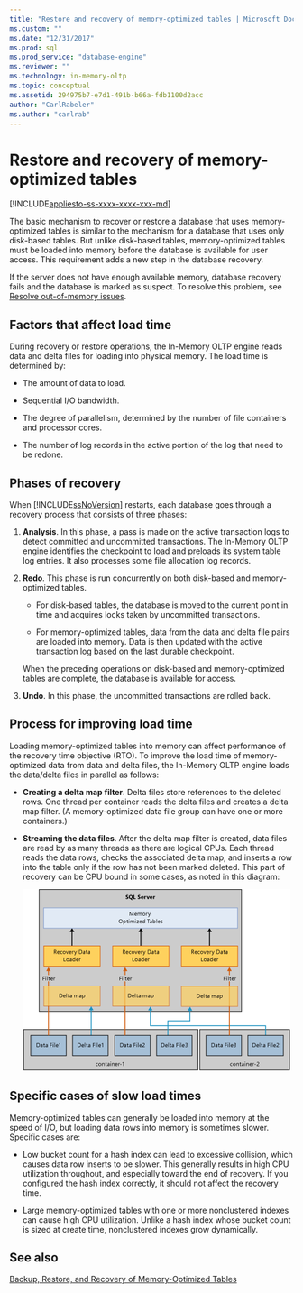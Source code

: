 ```yaml
---
title: "Restore and recovery of memory-optimized tables | Microsoft Docs"
ms.custom: ""
ms.date: "12/31/2017"
ms.prod: sql
ms.prod_service: "database-engine"
ms.reviewer: ""
ms.technology: in-memory-oltp
ms.topic: conceptual
ms.assetid: 294975b7-e7d1-491b-b66a-fdb1100d2acc
author: "CarlRabeler"
ms.author: "carlrab"
---
```

# Restore and recovery of memory-optimized tables
[!INCLUDE[appliesto-ss-xxxx-xxxx-xxx-md](../../includes/appliesto-ss-xxxx-xxxx-xxx-md.md)]

The basic mechanism to recover or restore a database that uses memory-optimized tables is similar to the mechanism for a database that uses only disk-based tables. But unlike disk-based tables, memory-optimized tables must be loaded into memory before the database is available for user access. This requirement adds a new step in the database recovery.  
  
If the server does not have enough available memory, database recovery fails and the database is marked as suspect. To resolve this problem, see [Resolve out-of-memory issues](resolve-out-of-memory-issues.md). 
  
## Factors that affect load time
During recovery or restore operations, the In-Memory OLTP engine reads data and delta files for loading into physical memory. The load time is determined by:  
  
-   The amount of data to load.  
  
-   Sequential I/O bandwidth.  
  
-   The degree of parallelism, determined by the number of file containers and processor cores.  
  
-   The number of log records in the active portion of the log that need to be redone.  

## Phases of recovery
When [!INCLUDE[ssNoVersion](../../includes/ssnoversion-md.md)] restarts, each database goes through a recovery process that consists of three phases:  
  
1.  **Analysis**. In this phase, a pass is made on the active transaction logs to detect committed and uncommitted transactions. The In-Memory OLTP engine identifies the checkpoint to load and preloads its system table log entries. It also processes some file allocation log records.  
  
2.  **Redo**. This phase is run concurrently on both disk-based and memory-optimized tables.  
  
    - For disk-based tables, the database is moved to the current point in time and acquires locks taken by uncommitted transactions.  
  
    - For memory-optimized tables, data from the data and delta file pairs are loaded into memory. Data is then updated with the active transaction log based on the last durable checkpoint.  
  
    When the preceding operations on disk-based and memory-optimized tables are complete, the database is available for access.  
  
3.  **Undo**. In this phase, the uncommitted transactions are rolled back.  

## Process for improving load time
Loading memory-optimized tables into memory can affect performance of the recovery time objective (RTO). To improve the load time of memory-optimized data from data and delta files, the In-Memory OLTP engine loads the data/delta files in parallel as follows:  
  
-   **Creating a delta map filter**. Delta files store references to the deleted rows. One thread per container reads the delta files and creates a delta map filter. (A memory-optimized data file group can have one or more containers.)  
  
-   **Streaming the data files**. After the delta map filter is created, data files are read by as many threads as there are logical CPUs. Each thread reads the data rows, checks the associated delta map, and inserts a row into the table only if the row has not been marked deleted. This part of recovery can be CPU bound in some cases, as noted in this diagram:  
  
    ![Data streaming to memory-optimized tables](../../relational-databases/in-memory-oltp/media/memory-optimized-tables.gif "Data streaming to memory-optimized tables")  
  
## Specific cases of slow load times
Memory-optimized tables can generally be loaded into memory at the speed of I/O, but loading data rows into memory is sometimes slower. Specific cases are:  
  
-   Low bucket count for a hash index can lead to excessive collision, which causes data row inserts to be slower. This generally results in high CPU utilization throughout, and especially toward the end of recovery. If you configured the hash index correctly, it should not affect the recovery time.  
  
-   Large memory-optimized tables with one or more nonclustered indexes can cause high CPU utilization. Unlike a hash index whose bucket count is sized at create time, nonclustered indexes grow dynamically.  
  
## See also  
 [Backup, Restore, and Recovery of Memory-Optimized Tables](https://msdn.microsoft.com/library/3f083347-0fbb-4b19-a6fb-1818d545e281)  
  
  
